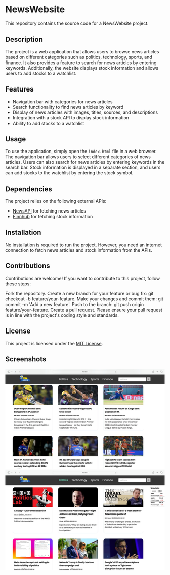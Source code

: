 # NewsWebsite

This repository contains the source code for a NewsWebsite project.

## Description

The project is a web application that allows users to browse news articles based on different categories such as politics, technology, sports, and finance. It also provides a feature to search for news articles by entering keywords. Additionally, the website displays stock information and allows users to add stocks to a watchlist.

## Features

- Navigation bar with categories for news articles
- Search functionality to find news articles by keyword
- Display of news articles with images, titles, sources, and descriptions
- Integration with a stock API to display stock information
- Ability to add stocks to a watchlist

## Usage

To use the application, simply open the `index.html` file in a web browser. The navigation bar allows users to select different categories of news articles. Users can also search for news articles by entering keywords in the search bar. Stock information is displayed in a separate section, and users can add stocks to the watchlist by entering the stock symbol.

## Dependencies

The project relies on the following external APIs:
- [NewsAPI](https://newsapi.org/) for fetching news articles
- [Finnhub](https://finnhub.io/) for fetching stock information

## Installation

No installation is required to run the project. However, you need an internet connection to fetch news articles and stock information from the APIs.

## Contributions

Contributions are welcome! If you want to contribute to this project, follow these steps:

Fork the repository.
Create a new branch for your feature or bug fix: git checkout -b feature/your-feature.
Make your changes and commit them: git commit -m 'Add a new feature'.
Push to the branch: git push origin feature/your-feature.
Create a pull request.
Please ensure your pull request is in line with the project's coding style and standards.

## License

This project is licensed under the [MIT License](LICENSE).

## Screenshots

![Screenshot](screenshot1.jpeg)
![Screenshot](screenshot2.jpeg)
